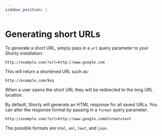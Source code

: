 ```yaml
---
sidebar_position: 1
---
```


# Generating short URLs

To generate a short URL, simply pass in a `url` query parameter to your Shorty installation:

    http://example.com/?url=http://www.google.com

This will return a shortened URL such as:

    http://example.com/9xq

When a user opens the short URL they will be redirected to the long URL location.

By default, Shorty will generate an HTML response for all saved URLs.
You can alter the response format by passing in a `format` query parameter.

    http://example.com/?url=http://www.google.com&format=text

The possible formats are `html`, `xml`, `text`, and `json`.
